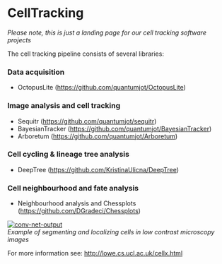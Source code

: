 # CellTracking

*Please note, this is just a landing page for our cell tracking software projects*

The cell tracking pipeline consists of several libraries:

### Data acquisition
+ OctopusLite (https://github.com/quantumjot/OctopusLite)

### Image analysis and cell tracking
+ Sequitr (https://github.com/quantumjot/sequitr)
+ BayesianTracker (https://github.com/quantumjot/BayesianTracker)
+ Arboretum (https://github.com/quantumjot/Arboretum)

### Cell cycling & lineage tree analysis 
+ DeepTree (https://github.com/KristinaUlicna/DeepTree)

### Cell neighbourhood and fate analysis
+ Neighbourhood analysis and Chessplots (https://github.com/DGradeci/Chessplots)

[![conv-net-output](http://lowe.cs.ucl.ac.uk/images/segmentation.png)]()  
*Example of segmenting and localizing cells in low contrast microscopy images*

For more information see: http://lowe.cs.ucl.ac.uk/cellx.html
